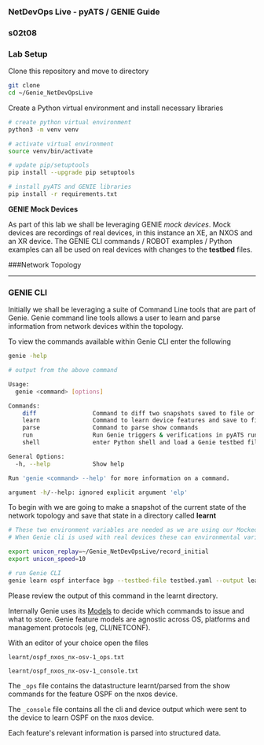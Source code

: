 ### NetDevOps Live - pyATS / GENIE Guide

### s02t08

### Lab Setup

Clone this repository and move to directory 

```bash
git clone 
cd ~/Genie_NetDevOpsLive
```

Create a Python virtual environment and install necessary libraries

```bash
# create python virtual environment
python3 -m venv venv

# activate virtual environment
source venv/bin/activate

# update pip/setuptools
pip install --upgrade pip setuptools

# install pyATS and GENIE libraries
pip install -r requirements.txt
```



**GENIE Mock Devices**

As part of this lab we shall be leveraging GENIE _mock devices_.  Mock devices are recordings of real devices, in this instance an XE, an NXOS and an XR device.  The GENIE CLI commands / ROBOT examples / Python examples can all be used on real devices with changes to the **testbed** files.



###Network Topology



-----------------

### GENIE CLI

Initially we shall be leveraging a suite of Command Line tools that are part of Genie.  Genie command line tools allows a user to learn and parse information from network devices within the topology.  

To view the commands available within Genie CLI enter the following

```bash
genie -help

# output from the above command

Usage:
  genie <command> [options]

Commands:
    diff                Command to diff two snapshots saved to file or directory
    learn               Command to learn device features and save to file
    parse               Command to parse show commands
    run                 Run Genie triggers & verifications in pyATS runtime environment
    shell               enter Python shell and load a Genie testbed file and/or Pickled file

General Options:
  -h, --help            Show help

Run 'genie <command> --help' for more information on a command.

argument -h/--help: ignored explicit argument 'elp'
```



To begin with we are going to make a snapshot of the current state of the network topology and save that state in a directory called **learnt**

```bash
# These two environment variables are needed as we are using our Mocked Devices.
# When Genie cli is used with real devices these can environmental variables can be omitted.

export unicon_replay=~/Genie_NetDevOpsLive/record_initial
export unicon_speed=10

# run Genie CLI
genie learn ospf interface bgp --testbed-file testbed.yaml --output learnt
```



Please review the output of this command in the learnt directory.

Internally Genie uses its [Models](https://pubhub.devnetcloud.com/media/pyats-packages/docs/genie/genie_libs/#/models) to decide which commands to issue and what to store.  Genie feature models are agnostic across OS, platforms and management protocols (eg, CLI/NETCONF).

With an editor of your choice open the files

```
learnt/ospf_nxos_nx-osv-1_ops.txt
```

```
learnt/ospf_nxos_nx-osv-1_console.txt
```

The `_ops` file contains the datastructure learnt/parsed from the show commands for the feature OSPF on the nxos device.

The `_console` file contains all the cli and device output which were sent to the device to learn OSPF on the nxos device.

Each feature's relevant information is parsed into structured data. 



